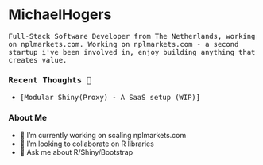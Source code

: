 # MichaelHogers

<samp>Full-Stack Software Developer from The Netherlands, working on nplmarkets.com. Working on nplmarkets.com - a second startup i've been involved in, enjoy building anything that creates value.</samp>

### <samp>Recent Thoughts 💭</samp>

* <samp>[Modular Shiny(Proxy) - A SaaS setup (WIP)]</samp>

### About Me
- 🔭 I’m currently working on scaling nplmarkets.com
- 👯 I’m looking to collaborate on R libraries
- 💬 Ask me about R/Shiny/Bootstrap